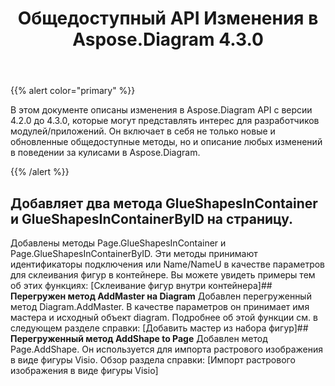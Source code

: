 ﻿---
title: Общедоступный API Изменения в Aspose.Diagram 4.3.0
type: docs
weight: 20
url: /ru/net/public-api-changes-in-aspose-diagram-4-3-0/
---
{{% alert color="primary" %}} 

В этом документе описаны изменения в Aspose.Diagram API с версии 4.2.0 до 4.3.0, которые могут представлять интерес для разработчиков модулей/приложений. Он включает в себя не только новые и обновленные общедоступные методы, но и описание любых изменений в поведении за кулисами в Aspose.Diagram.

{{% /alert %}} 
## **Добавляет два метода GlueShapesInContainer и GlueShapesInContainerByID на страницу.**
Добавлены методы Page.GlueShapesInContainer и Page.GlueShapesInContainerByID. Эти методы принимают идентификаторы подключения или Name/NameU в качестве параметров для склеивания фигур в контейнере. Вы можете увидеть примеры тем об этих функциях: [Склеивание фигур внутри контейнера]## **Перегружен метод AddMaster на Diagram**
Добавлен перегруженный метод Diagram.AddMaster. В качестве параметров он принимает имя мастера и исходный объект diagram. Подробнее об этой функции см. в следующем разделе справки: [Добавить мастер из набора фигур]## **Перегруженный метод AddShape to Page**
Добавлен метод Page.AddShape. Он используется для импорта растрового изображения в виде фигуры Visio. Обзор раздела справки: [Импорт растрового изображения в виде фигуры Visio]